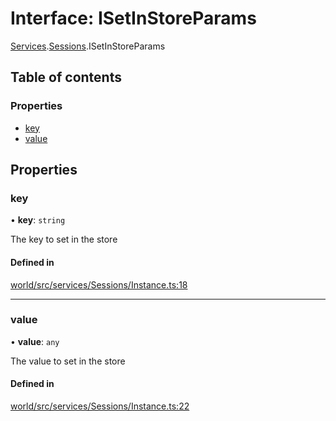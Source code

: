 # Interface: ISetInStoreParams

[Services](../modules/tau_world.Services.md).[Sessions](../modules/tau_world.Services.Sessions.md).ISetInStoreParams

## Table of contents

### Properties

- [key](tau_world.Services.Sessions.ISetInStoreParams.md#key)
- [value](tau_world.Services.Sessions.ISetInStoreParams.md#value)

## Properties

### key

• **key**: `string`

The key to set in the store

#### Defined in

[world/src/services/Sessions/Instance.ts:18](https://github.com/tau-mud/tau/blob/6645dc6/packages/world/src/services/Sessions/Instance.ts#L18)

___

### value

• **value**: `any`

The value to set in the store

#### Defined in

[world/src/services/Sessions/Instance.ts:22](https://github.com/tau-mud/tau/blob/6645dc6/packages/world/src/services/Sessions/Instance.ts#L22)
